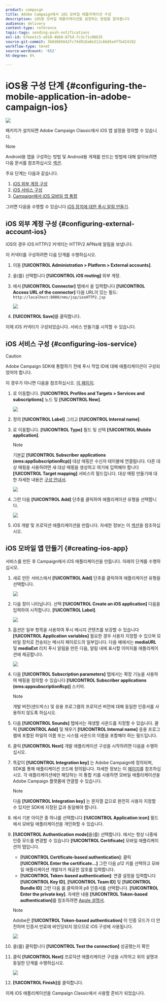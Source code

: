 ```yaml
---
product: campaign
title: Adobe Campaign에서 iOS 모바일 애플리케이션 구성
description: iOS용 모바일 애플리케이션을 설정하는 방법을 알아봅니다
audience: delivery
content-type: reference
topic-tags: sending-push-notifications
exl-id: 67eee1c5-a918-46b9-875d-7c3c71c00635
source-git-commit: 3b8d685642fc74d918a0e312c66d5e4f7b424192
workflow-type: tm+mt
source-wordcount: '652'
ht-degree: 6%

---
```


# iOS용 구성 단계 {#configuring-the-mobile-application-in-adobe-campaign-ios}

![](../../assets/common.svg)

패키지가 설치되면 Adobe Campaign Classic에서 iOS 앱 설정을 정의할 수 있습니다.

>[!NOTE]
>
>Android용 앱을 구성하는 방법 및 Android용 게재를 만드는 방법에 대해 알아보려면 다음 문서를 참조하십시오 [섹션](configuring-the-mobile-application-android.md).

주요 단계는 다음과 같습니다.

1. [iOS 외부 계정 구성](#configuring-external-account-ios)
1. [iOS 서비스 구성](#configuring-ios-service)
1. [Campaign에서 iOS 모바일 앱 통합](#creating-ios-app)

그러면 다음을 수행할 수 있습니다 [iOS 장치에 대한 푸시 알림 만들기](create-notifications-ios.md).


## iOS 외부 계정 구성 {#configuring-external-account-ios}

iOS의 경우 iOS HTTP/2 커넥터는 HTTP/2 APNs에 알림을 보냅니다.

이 커넥터를 구성하려면 다음 단계를 수행하십시오.

1. 이동 **[!UICONTROL Administration > Platform > External accounts]**.
1. 을(를) 선택합니다 **[!UICONTROL iOS routing]** 외부 계정.
1. 에서 **[!UICONTROL Connector]** 탭에서 을 입력합니다 **[!UICONTROL Access URL of the connector]** 다음 URL이 있는 필드: ```http://localhost:8080/nms/jsp/iosHTTP2.jsp```

   ![](assets/nmac_connectors.png)

1. **[!UICONTROL Save]**&#x200B;를 클릭합니다.

이제 iOS 커넥터가 구성되었습니다. 서비스 만들기를 시작할 수 있습니다.

## iOS 서비스 구성 {#configuring-ios-service}

>[!CAUTION]
>
>Adobe Campaign SDK에 통합하기 전에 푸시 작업 ID에 대해 애플리케이션이 구성되었어야 합니다.
>
>이 경우가 아니면 다음을 참조하십시오. [이 페이지](https://developer.apple.com/documentation/usernotifications).

1. 로 이동합니다. **[!UICONTROL Profiles and Targets > Services and subscriptions]** 노드 및 **[!UICONTROL New]**.

   ![](assets/nmac_service_1.png)

1. 정의 **[!UICONTROL Label]** 그리고 **[!UICONTROL Internal name]**.
1. 로 이동합니다. **[!UICONTROL Type]** 필드 및 선택 **[!UICONTROL Mobile application]**.

   >[!NOTE]
   >
   >기본값 **[!UICONTROL Subscriber applications (nms:appSubscriptionRcp)]** 대상 매핑은 수신자 테이블에 연결됩니다. 다른 대상 매핑을 사용하려면 새 대상 매핑을 생성하고 여기에 입력해야 합니다 **[!UICONTROL Target mapping]** 서비스의 필드입니다. 대상 매핑 만들기에 대한 자세한 내용은 [구성 안내서](../../configuration/using/about-custom-recipient-table.md).

   ![](assets/nmac_ios.png)

1. 그런 다음 **[!UICONTROL Add]** 단추를 클릭하여 애플리케이션 유형을 선택합니다.

   ![](assets/nmac_service_2.png)

1. iOS 개발 및 프로덕션 애플리케이션을 만듭니다. 자세한 정보는 이 [섹션](configuring-the-mobile-application.md#creating-ios-app)을 참조하십시오.

## iOS 모바일 앱 만들기 {#creating-ios-app}

서비스를 만든 후 Campaign에서 iOS 애플리케이션을 만듭니다. 아래의 단계를 수행하십시오.

1. 새로 만든 서비스에서 **[!UICONTROL Add]** 단추를 클릭하여 애플리케이션 유형을 선택합니다.

   ![](assets/nmac_service_2.png)

1. 다음 창이 나타납니다. 선택 **[!UICONTROL Create an iOS application]** 다음을 입력하여 시작합니다. **[!UICONTROL Label]**.

   ![](assets/nmac_ios_2.png)

1. 옵션은 일부 항목을 사용하여 푸시 메시지 콘텐츠를 보강할 수 있습니다 **[!UICONTROL Application variables]** 필요한 경우 사용자 지정할 수 있으며 모바일 장치로 전송되는 메시지 페이로드의 일부입니다.
다음 예에서는 **mediaURL** 및 **mediaExt** 리치 푸시 알림을 만든 다음, 알림 내에 표시할 이미지를 애플리케이션에 제공합니다.

   ![](assets/nmac_ios_3.png)

1. 다음 **[!UICONTROL Subscription parameters]** 탭에서는 확장 기능을 사용하여 매핑을 정의할 수 있습니다 **[!UICONTROL Subscriber applications (nms:appsubscriptionRcp)]** 스키마.

   >[!NOTE]
   >
   >개발 버전(샌드박스) 및 응용 프로그램의 프로덕션 버전에 대해 동일한 인증서를 사용하지 않도록 하십시오.

1. 다음 **[!UICONTROL Sounds]** 탭에서는 재생할 사운드를 지정할 수 있습니다. 클릭 **[!UICONTROL Add]** 및 채우기 **[!UICONTROL Internal name]** 응용 프로그램에 포함된 파일의 이름 또는 시스템 사운드의 이름을 포함해야 하는 필드입니다.

1. 클릭 **[!UICONTROL Next]** 개발 애플리케이션 구성을 시작하려면 다음을 수행하십시오.

1. 똑같이 **[!UICONTROL Integration key]** 는 Adobe Campaign에 정의되며, SDK를 통해 애플리케이션 코드에 정의됩니다. 자세한 정보는 이 [페이지](integrating-campaign-sdk-into-the-mobile-application.md)를 참조하십시오. 각 애플리케이션에만 해당하는 이 통합 키를 사용하면 모바일 애플리케이션을 Adobe Campaign 플랫폼에 연결할 수 있습니다.

   >[!NOTE]
   >
   > 다음 **[!UICONTROL Integration key]** 는 문자열 값으로 완전히 사용자 지정할 수 있지만 SDK에 지정된 값과 동일해야 합니다.

1. 에서 기본 아이콘 중 하나를 선택합니다 **[!UICONTROL Application icon]** 필드에서 모바일 애플리케이션을 개인화할 수 있습니다.

1. **[!UICONTROL Authentication mode]**&#x200B;을(를) 선택합니다. 에서는 항상 나중에 인증 모드를 변경할 수 있습니다 **[!UICONTROL Certificate]** 모바일 애플리케이션의 탭입니다.
   * **[!UICONTROL Certificate-based authentication]**: 클릭 **[!UICONTROL Enter the certificate...]**  그런 다음 p12 키를 선택하고 모바일 애플리케이션 개발자가 제공한 암호를 입력합니다.
   * **[!UICONTROL Token-based authentication]**: 연결 설정을 입력합니다 **[!UICONTROL Key ID]**, **[!UICONTROL Team ID]** 및 **[!UICONTROL Bundle ID]** 그런 다음 를 클릭하여 p8 인증서를 선택합니다. **[!UICONTROL Enter the private key]**. 자세한 내용 **[!UICONTROL Token-based authentication]**&#x200B;를 참조하려면 [Apple 설명서](https://developer.apple.com/documentation/usernotifications/setting_up_a_remote_notification_server/establishing_a_token-based_connection_to_apns).

   >[!NOTE]
   >
   > Adobe은 **[!UICONTROL Token-based authentication]** 이 인증 모드가 더 안전하며 인증서 만료에 바인딩되지 않으므로 iOS 구성에 사용됩니다.

   ![](assets/nmac_ios_4.png)

1. 을(를) 클릭합니다 **[!UICONTROL Test the connection]** 성공했는지 확인

1. 클릭 **[!UICONTROL Next]** 프로덕션 애플리케이션 구성을 시작하고 위의 설명과 동일한 단계를 수행하십시오.

   ![](assets/nmac_ios_5.png)

1. **[!UICONTROL Finish]**&#x200B;를 클릭합니다.

이제 iOS 애플리케이션을 Campaign Classic에서 사용할 준비가 되었습니다.
